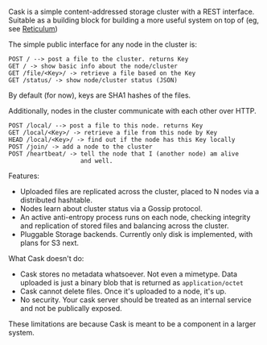 Cask is a simple content-addressed storage cluster with
a REST interface. Suitable as a building block for building
a more useful system on top of (eg, see [Reticulum](http://thraxil.github.io/reticulum/))

The simple public interface for any node in the cluster is:

    POST / --> post a file to the cluster. returns Key
    GET / -> show basic info about the node/cluster
    GET /file/<Key>/ -> retrieve a file based on the Key
    GET /status/ -> show node/cluster status (JSON)

By default (for now), keys are SHA1 hashes of the files.

Additionally, nodes in the cluster communicate with each other over
HTTP.

    POST /local/ --> post a file to this node. returns Key
    GET /local/<Key>/ -> retrieve a file from this node by Key
    HEAD /local/<Key>/ -> find out if the node has this Key locally
    POST /join/ -> add a node to the cluster
    POST /heartbeat/ -> tell the node that I (another node) am alive
                        and well.

Features:

* Uploaded files are replicated across the cluster, placed to N nodes via a
  distributed hashtable.
* Nodes learn about cluster status via a Gossip protocol.
* An active anti-entropy process runs on each node, checking
  integrity and replication of stored files and balancing across the
  cluster.
* Pluggable Storage backends. Currently only disk is implemented, with
  plans for S3 next.

What Cask doesn't do:

* Cask stores no metadata whatsoever. Not even a mimetype. Data
  uploaded is just a binary blob that is returned as
  `application/octet`
* Cask cannot delete files. Once it's uploaded to a node, it's up.
* No security. Your cask server should be treated as an internal
  service and not be publically exposed.

These limitations are because Cask is meant to be a component in a
larger system.
